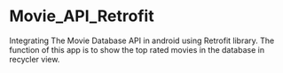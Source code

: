 # Movie_API_Retrofit
Integrating The Movie Database API in android using Retrofit library.
The function of this app is to show the top rated movies in the database in recycler view.
